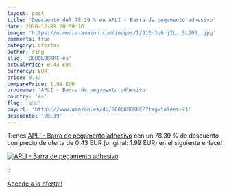 ```yaml
---
layout: post
title: 'Descuento del 78.39 % en APLI - Barra de pegamento adhesivo'
date: 2020-12-09 20:59:16
image: 'https://m.media-amazon.com/images/I/31En1qGrjIL._SL200_.jpg'
comments: true
category: ofertas
author: ring
slug: 'B00GKBQKKC-es'
actualPrice: 0.43 EUR
currency: EUR
price: 0.43
comparePrice: 1.99 EUR
prodname: 'APLI - Barra de pegamento adhesivo'
country: 'es'
flag: '🇪🇸'
buyurl: 'https://www.amazon.es/dp/B00GKBQKKC/?tag=tolees-21'
descuento: '78.39'
---
```


Tienes [APLI - Barra de pegamento adhesivo](https://www.amazon.es/dp/B00GKBQKKC/?tag=tolees-21) con un 78.39 % de descuento con precio de oferta de 0.43 EUR (original: 1.99 EUR) en el siguiente enlace!

[![APLI - Barra de pegamento adhesivo](https://m.media-amazon.com/images/I/31En1qGrjIL._SL200_.jpg)](https://www.amazon.es/dp/B00GKBQKKC/?tag=tolees-21)

ℹ️:


[Accede a la oferta!!](https://www.amazon.es/dp/B00GKBQKKC/?tag=tolees-21)
